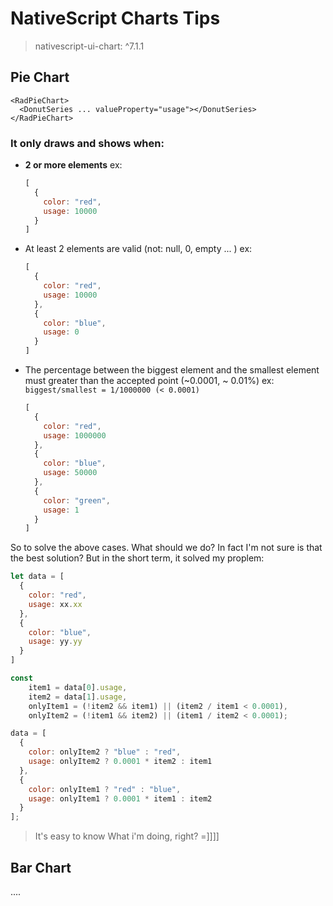 # NativeScript Charts Tips

> nativescript-ui-chart: ^7.1.1

## Pie Chart

```
<RadPieChart>
  <DonutSeries ... valueProperty="usage"></DonutSeries>
</RadPieChart>
```
### It only draws and shows when: 
  - **2 or more elements**
  ex:
    ```js
    [
      {
        color: "red",
        usage: 10000
      }
    ]
    ```
  - At least 2 elements are valid (not: null, 0, empty ... )
  ex:
    ```js
    [
      {
        color: "red",
        usage: 10000
      },
      {
        color: "blue",
        usage: 0
      }
    ]
    ```
  - The percentage between the biggest element and the smallest element must greater than the accepted point (~0.0001, ~ 0.01%)
  ex: `biggest/smallest = 1/1000000 (< 0.0001)`
    ```js
    [
      {
        color: "red",
        usage: 1000000
      },
      {
        color: "blue",
        usage: 50000
      },
      {
        color: "green",
        usage: 1
      }
    ]
    ```

So to solve the above cases. What should we do? In fact I'm not sure is that the best solution? But in the short term, it solved my proplem:
```js
let data = [
  {
    color: "red",
    usage: xx.xx
  },
  {
    color: "blue",
    usage: yy.yy
  }
]

const
    item1 = data[0].usage,
    item2 = data[1].usage,
    onlyItem1 = (!item2 && item1) || (item2 / item1 < 0.0001),
    onlyItem2 = (!item1 && item2) || (item1 / item2 < 0.0001);

data = [
  {
    color: onlyItem2 ? "blue" : "red",
    usage: onlyItem2 ? 0.0001 * item2 : item1
  },
  {
    color: onlyItem1 ? "red" : "blue",
    usage: onlyItem1 ? 0.0001 * item1 : item2
  }
];
```
> It's easy to know What i'm doing, right? =]]]]


## Bar Chart
....
